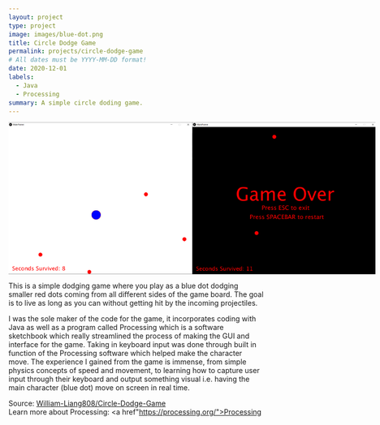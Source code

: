 ```yaml
---
layout: project
type: project
image: images/blue-dot.png
title: Circle Dodge Game
permalink: projects/circle-dodge-game
# All dates must be YYYY-MM-DD format!
date: 2020-12-01
labels:
  - Java
  - Processing
summary: A simple circle doding game.
---
```


<div style="display:flex">
  <img src="../images/circle-dodge-example1.png" style="height:300px">
  <img src="../images/circle-dodge-example2.png" style="height:300px">
</div>

This is a simple dodging game where you play as a blue dot dodging smaller red dots coming from all different sides of the game board. The goal is to live as long as you can without getting hit by the incoming projectiles. 

I was the sole maker of the code for the game, it incorporates coding with Java as well as a program called Processing which is a software sketchbook which really streamlined the process of making the GUI and interface for the game. Taking in keyboard input was done through built in function of the Processing software which helped make the character move. The experience I gained from the game is immense, from simple physics concepts of speed and movement, to learning how to capture user input through their keyboard and output something visual i.e. having the main character (blue dot) move on screen in real time. 


Source: <a href="https://github.com/William-Liang808/Circle-Dodge-Game"><i class="large github icon "></i>William-Liang808/Circle-Dodge-Game<br></a>
Learn more about Processing: <a href"https://processing.org/">Processing</a>


